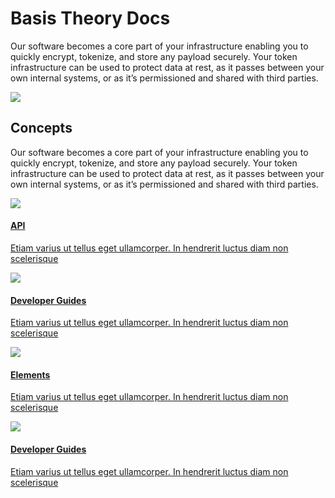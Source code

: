 <div id="#home" class="home">
  <div>
    <h1>Basis Theory Docs</h1>
  </div>
  <div>
    <p class="sub-text">
      Our software becomes a core part of your infrastructure enabling you to quickly encrypt, tokenize, and store any payload securely. Your token infrastructure can be used to protect data at rest, as it passes between your own internal systems, or as it’s permissioned and shared with third parties.
    </p>
    <img src="./images/landing_intro.svg"/>
  </div>
  <div>
    <h2>Concepts</h2>
    <p class="sub-text-small">
      Our software becomes a core part of your infrastructure enabling you to quickly encrypt, tokenize, and store any payload securely. Your token infrastructure can be used to protect data at rest, as it passes between your own internal systems, or as it’s permissioned and shared with third parties.  
    </p>
  </div>
  <div class="card-box">
    <a href="/api-reference">
      <div class="card">
        <img src="./images/card/api-reference-header-link.svg">
        <div class="container">
          <h4>API</h4>
          <p>Etiam varius ut tellus eget ullamcorper. In hendrerit luctus diam non scelerisque</p>
        </div>
      </div>
    </a>
    <a href="/guides">
      <div class="card">
        <img src="./images/card/dev-guides-header-link.svg">
        <div class="container">
            <h4>Developer Guides</h4>
            <p>Etiam varius ut tellus eget ullamcorper. In hendrerit luctus diam non scelerisque</p>
        </div>
      </div>
    </a>
      <a href="/elements">
      <div class="card">
        <img src="./images/card/elements-header-link.svg">
        <div class="container">
            <h4>Elements</h4>
            <p>Etiam varius ut tellus eget ullamcorper. In hendrerit luctus diam non scelerisque</p>
        </div>
      </div>
    </a>
    <a href="/guides">
      <div class="card">
          <img src="./images/card/dev-guides-header-link-2.svg">
          <div class="container">
              <h4>Developer Guides</h4>
              <p>Etiam varius ut tellus eget ullamcorper. In hendrerit luctus diam non scelerisque</p>
          </div>
      </div>
    </a>
  </div>
</div>
